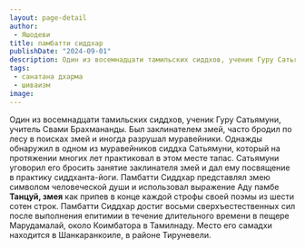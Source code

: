 ```yaml
---
layout: page-detail
author:
 - Яшодеви
title: памбатти сиддхар
publishDate: "2024-09-01"
description: Один из восемнадцати тамильских сиддхов, ученик Гуру Сатьямуни, учитель Свами Брахмананды. Был заклинателем змей, часто бродил по лесу в поисках змей и иногда разрушал муравейники. Однажды обнаружил в одном из муравейников сиддха Сатьямуни, который на протяжении многих лет практиковал в этом месте тапас. Сатьямуни уговорил его бросить занятие заклинателя змей и дал ему посвящение в практику сиддханта-йоги. Памбатти Сиддхар представлял змею символом человеческой души и использовал выражение Аду памбе Танцуй, змея как припев в конце каждой строфы своей поэмы из шести сотен строк. Памбатти Сиддхар достиг восьми сверхъестественных сил после выполнения епитимии в течение длительного времени в пещере Марудамалай, около Коимбатора в Тамилнаду. Место его самадхи находится в Шанкаранкоиле, в районе Тируневели.
tags:
 - санатана дхарма
 - шиваизм
image: 
---
```


Один из восемнадцати тамильских сиддхов, ученик Гуру Сатьямуни, учитель Свами Брахмананды. Был заклинателем змей, часто бродил по лесу в поисках змей и иногда разрушал муравейники. Однажды обнаружил в одном из муравейников сиддха Сатьямуни, который на протяжении многих лет практиковал в этом месте тапас. Сатьямуни уговорил его бросить занятие заклинателя змей и дал ему посвящение в практику сиддханта-йоги. Памбатти Сиддхар представлял змею символом человеческой души и использовал выражение Аду памбе __Танцуй, змея__ как припев в конце каждой строфы своей поэмы из шести сотен строк. Памбатти Сиддхар достиг восьми сверхъестественных сил после выполнения епитимии в течение длительного времени в пещере Марудамалай, около Коимбатора в Тамилнаду. Место его самадхи находится в Шанкаранкоиле, в районе Тируневели.

